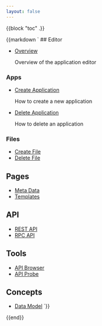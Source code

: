 ```yaml
---
layout: false
---
```

{{block "toc" .}}
<div class="toc">
{{markdown `
## Editor

* [Overview](/docs/editor/overview.html "Overview of the application editor")
  
  Overview of the application editor

### Apps

* [Create Application](/docs/new-application/ "How to create a new application")

  How to create a new application
  
* [Delete Application](/docs/del-application/ "How to delete an application")
  
  How to delete an application

### Files

* [Create File](/docs/new-file/ "How to create and upload files")
* [Delete File](/docs/del-file/ "How to delete files")

## Pages

* [Meta Data](/docs/meta-data/ "Page meta data")
* [Templates](/docs/templates/ "Information about page templating")

## API

* [REST API](/docs/api/ "API Documentation")
* [RPC API](/docs/rpc/ "RPC Documentation")

## Tools

* [API Browser](/tools/api/browser/ "Browse the API GET requests")
* [API Probe](/tools/api/probe/ "Probe the API with any request")

## Concepts

* [Data Model](/docs/data-model/ "Overview of the data structures")
`}}
</div>
{{end}}